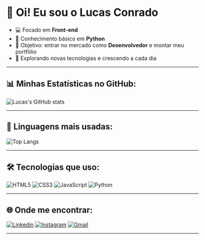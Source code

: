 # 👋 Oi! Eu sou o Lucas Conrado  

- 💻 Focado em **Front-end**  
- 🐍 Conhecimento básico em **Python**  
- 🎯 Objetivo: entrar no mercado como **Desenvolvedor** e montar meu portfólio  
- 🚀 Explorando novas tecnologias e crescendo a cada dia  

---

## 📊 Minhas Estatísticas no GitHub:
![Lucas's GitHub stats](https://github-readme-stats.vercel.app/api?username=lucascconrado&show_icons=true&theme=radical)

---

## 🚀 Linguagens mais usadas:
![Top Langs](https://github-readme-stats.vercel.app/api/top-langs/?username=lucascconrado&layout=compact&theme=radical)

---

## 🛠️ Tecnologias que uso:
![HTML5](https://img.shields.io/badge/HTML5-E34F26?style=for-the-badge&logo=html5&logoColor=white)
![CSS3](https://img.shields.io/badge/CSS3-1572B6?style=for-the-badge&logo=css3&logoColor=white)
![JavaScript](https://img.shields.io/badge/JavaScript-F7DF1E?style=for-the-badge&logo=javascript&logoColor=black)
![Python](https://img.shields.io/badge/Python-3776AB?style=for-the-badge&logo=python&logoColor=white)

---

## 🌐 Onde me encontrar:
[![Linkedin](https://img.shields.io/badge/LinkedIn-0A66C2?style=for-the-badge&logo=linkedin&logoColor=white)](https://linkedin.com/in/SEU-LINK)
[![Instagram](https://img.shields.io/badge/Instagram-E4405F?style=for-the-badge&logo=instagram&logoColor=white)](https://instagram.com/SEU-USUARIO)
[![Gmail](https://img.shields.io/badge/Gmail-D14836?style=for-the-badge&logo=gmail&logoColor=white)](mailto:SEUEMAIL@gmail.com)

---
